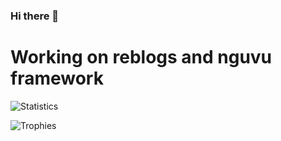 ### Hi there 👋

<h1>Working on reblogs and nguvu framework</h1> 

![Statistics](https://github-readme-stats.vercel.app/api?MUSANGTARA0&show_icons=true&count_private=true)

![Trophies](https://github-profile-trophy.vercel.app/?username=MUSANGTARA0)
